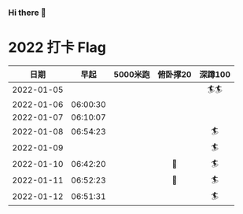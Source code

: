 ### Hi there 👋

<!--
**jieladeMe/jielademe** is a ✨ _special_ ✨ repository because its `README.md` (this file) appears on your GitHub profile.

Here are some ideas to get you started:

- 🔭 I’m currently working on ...
- 🌱 I’m currently learning ...
- 👯 I’m looking to collaborate on ...
- 🤔 I’m looking for help with ...
- 💬 Ask me about ...
- 📫 How to reach me: ...
- 😄 Pronouns: ...
- ⚡ Fun fact: ...
-->

# 2022 打卡 Flag
|日期|早起|5000米跑|俯卧撑20|深蹲100|
|:----:|:----:|:----:|:----:|:----:|
|2022-01-05||||:surfer::surfer:|
|2022-01-06|06:00:30||||
|2022-01-07|06:10:07||||
|2022-01-08|06:54:23|||:surfer:|
|2022-01-09||||:surfer:|
|2022-01-10|06:42:20||:dog:|:surfer:|
|2022-01-11|06:52:23||:dog:|:surfer:|
|2022-01-12|06:51:31|||:surfer:|
